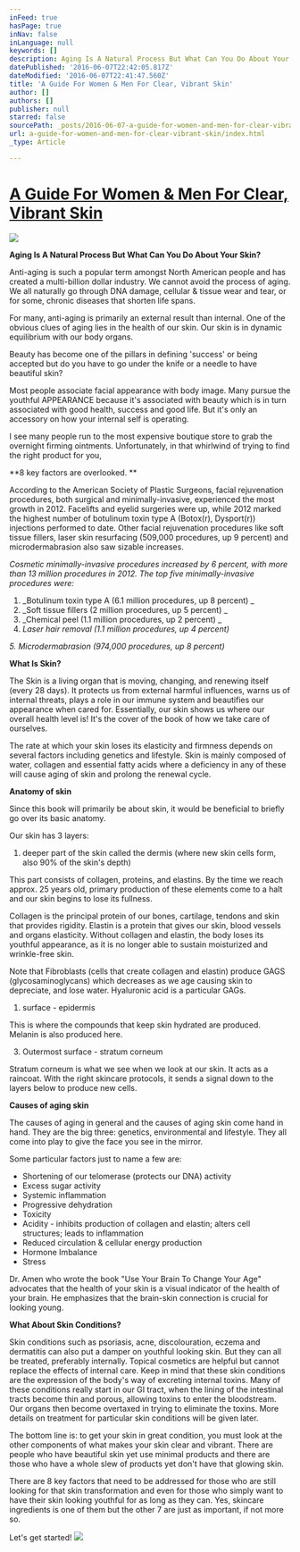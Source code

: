 ```yaml
---
inFeed: true
hasPage: true
inNav: false
inLanguage: null
keywords: []
description: Aging Is A Natural Process But What Can You Do About Your Skin?
datePublished: '2016-06-07T22:42:05.817Z'
dateModified: '2016-06-07T22:41:47.560Z'
title: 'A Guide For Women & Men For Clear, Vibrant Skin'
author: []
authors: []
publisher: null
starred: false
sourcePath: _posts/2016-06-07-a-guide-for-women-and-men-for-clear-vibrant-skin.md
url: a-guide-for-women-and-men-for-clear-vibrant-skin/index.html
_type: Article

---
```

# [A Guide For Women & Men For Clear, Vibrant Skin][0]
![](https://the-grid-user-content.s3-us-west-2.amazonaws.com/0d15f74b-c78a-4b16-8dd6-2cc9bd9540b3.png)

**Aging Is A Natural Process But What Can You Do About Your Skin?**

Anti-aging is such a popular term amongst North American people and has created a multi-billion dollar industry. We cannot avoid the process of aging. We all naturally go through DNA damage, cellular & tissue wear and tear, or for some, chronic diseases that shorten life spans. 

For many, anti-aging is primarily an external result than internal. One of the obvious clues of aging lies in the health of our skin. Our skin is in dynamic equilibrium with our body organs.

Beauty has become one of the pillars in defining 'success' or being accepted but do you have to go under the knife or a needle to have beautiful skin?

Most people associate facial appearance with body image. Many pursue the youthful APPEARANCE because it's associated with beauty which is in turn associated with good health, success and good life. But it's only an accessory on how your internal self is operating.

I see many people run to the most expensive boutique store to grab the overnight firming ointments. Unfortunately, in that whirlwind of trying to find the right product for you,

**8 key factors are overlooked. **

According to the American Society of Plastic Surgeons, facial rejuvenation procedures, both surgical and minimally-invasive, experienced the most growth in 2012\. Facelifts and eyelid surgeries were up, while 2012 marked the highest number of botulinum toxin type A (Botox(r), Dysport(r)) injections performed to date. Other facial rejuvenation procedures like soft tissue fillers, laser skin resurfacing (509,000 procedures, up 9 percent) and microdermabrasion also saw sizable increases.

_Cosmetic minimally-invasive procedures increased by 6 percent, with more than 13 million procedures in 2012\. The top five minimally-invasive procedures were:_

1. _Botulinum toxin type A (6.1 million procedures, up 8 percent) _
2. _Soft tissue fillers (2 million procedures, up 5 percent) _
3. _Chemical peel (1.1 million procedures, up 2 percent) _
4. _Laser hair removal (1.1 million procedures, up 4 percent)_

_5\. Microdermabrasion (974,000 procedures, up 8 percent)_

**What Is Skin?**

The Skin is a living organ that is moving, changing, and renewing itself (every 28 days). It protects us from external harmful influences, warns us of internal threats, plays a role in our immune system and beautifies our appearance when cared for. Essentially, our skin shows us where our overall health level is! It's the cover of the book of how we take care of ourselves. 

The rate at which your skin loses its elasticity and firmness depends on several factors including genetics and lifestyle. Skin is mainly composed of water, collagen and essential fatty acids where a deficiency in any of these will cause aging of skin and prolong the renewal cycle. 

**Anatomy of skin**

Since this book will primarily be about skin, it would be beneficial to briefly go over its basic anatomy. 

Our skin has 3 layers: 

1. deeper part of the skin called the dermis (where new skin cells form, also 90% of the skin's depth)  

This part consists of collagen, proteins, and elastins. By the time we reach approx. 25 years old, primary production of these elements come to a halt and our skin begins to lose its fullness. 

Collagen is the principal protein of our bones, cartilage, tendons and skin that provides rigidity. Elastin is a protein that gives our skin, blood vessels and organs elasticity. Without collagen and elastin, the body loses its youthful appearance, as it is no longer able to sustain moisturized and wrinkle-free skin.

Note that Fibroblasts (cells that create collagen and elastin) produce GAGS (glycosaminoglycans) which decreases as we age causing skin to depreciate, and lose water. Hyaluronic acid is a particular GAGs.

1. surface - epidermis 

This is where the compounds that keep skin hydrated are produced. Melanin is also produced here.

3) Outermost surface - stratum corneum 

Stratum corneum is what we see when we look at our skin. It acts as a raincoat. With the right skincare protocols, it sends a signal down to the layers below to produce new cells. 

**Causes of aging skin**

The causes of aging in general and the causes of aging skin come hand in hand. They are the big three: genetics, environmental and lifestyle. They all come into play to give the face you see in the mirror. 

Some particular factors just to name a few are: 

* Shortening of our telomerase (protects our DNA) activity
* Excess sugar activity
* Systemic inflammation 
* Progressive dehydration
* Toxicity
* Acidity - inhibits production of collagen and elastin; alters cell structures; leads to inflammation
* Reduced circulation & cellular energy production
* Hormone Imbalance
* Stress

Dr. Amen who wrote the book "Use Your Brain To Change Your Age" advocates that the health of your skin is a visual indicator of the health of your brain. He emphasizes that the brain-skin connection is crucial for looking young.

**What About Skin Conditions?**

Skin conditions such as psoriasis, acne, discolouration, eczema and dermatitis can also put a damper on youthful looking skin. But they can all be treated, preferably internally. Topical cosmetics are helpful but cannot replace the effects of internal care. Keep in mind that these skin conditions are the expression of the body's way of excreting internal toxins. Many of these conditions really start in our GI tract, when the lining of the intestinal tracts become thin and porous, allowing toxins to enter the bloodstream. Our organs then become overtaxed in trying to eliminate the toxins. More details on treatment for particular skin conditions will be given later. 

The bottom line is: to get your skin in great condition, you must look at the other components of what makes your skin clear and vibrant. There are people who have beautiful skin yet use minimal products and there are those who have a whole slew of products yet don't have that glowing skin.

There are 8 key factors that need to be addressed for those who are still looking for that skin transformation and even for those who simply want to have their skin looking youthful for as long as they can. Yes, skincare ingredients is one of them but the other 7 are just as important, if not more so.

Let's get started!
![](https://the-grid-user-content.s3-us-west-2.amazonaws.com/3af3f103-a313-4bc2-af27-0a00fef96966.png)

[0]: http://www.bevisla.com/blog/2015/3/30/a-guide-for-women-men-for-clear-vibrant-skin